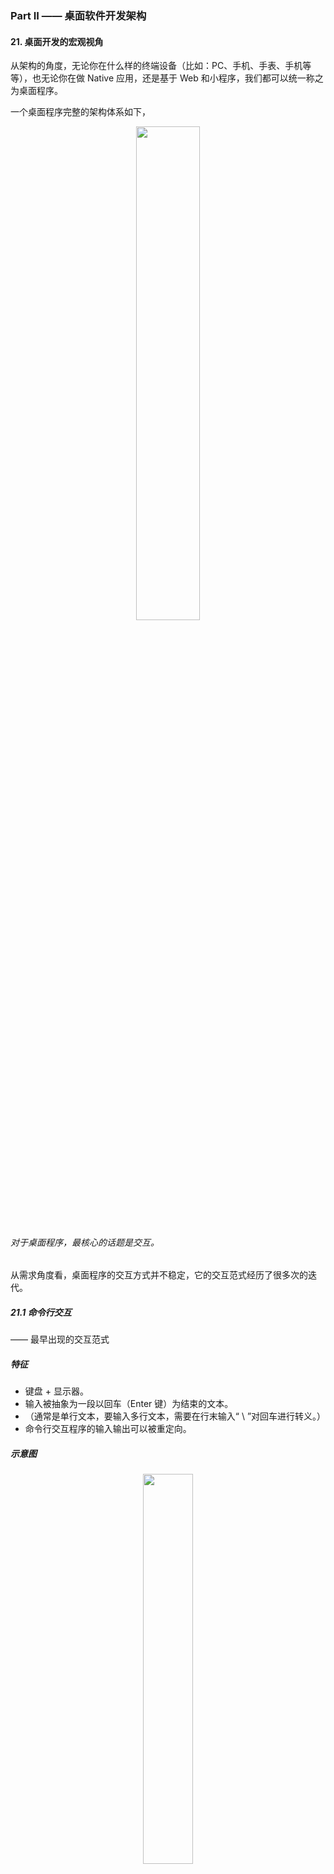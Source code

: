 ### Part II —— 桌面软件开发架构

#### 21. 桌面开发的宏观视角
从架构的角度，无论你在什么样的终端设备（比如：PC、手机、手表、手机等等），也无论你在做 Native 应用，还是基于 Web 和小程序，我们都可以统一称之为桌面程序。

一个桌面程序完整的架构体系如下，
<div align="center"><img src="pics/architecture-of-desktop-application.png" width="45%"></div>

###### 对于桌面程序，最核心的话题是交互。

从需求角度看，桌面程序的交互方式并不稳定，它的交互范式经历了很多次的迭代。

##### 21.1 命令行交互
—— 最早出现的交互范式

##### 特征
* 键盘 + 显示器。
* 输入被抽象为一段以回车（Enter 键）为结束的文本。
* （通常是单行文本，要输入多行文本，需要在行末输入“ \ ”对回车进行转义。）
* 命令行交互程序的输入输出可以被重定向。

##### 示意图
<div align="center"><img src="pics/paradigm-of-command-line-app.png" width="40%"></div>

##### 21.2 字符界面
* 键盘 + 显示器。
* 输入不再是一段文本，而是键盘按键事件（KeyDown 和 KeyUp）。
* 输出也不是一段文本，而是可以修改屏幕任何位置显示的字符。
* （此时，键盘的功用在需求上分化为两个：一是输入文本，二是输入命令。）
* 从输入文本的角度，需要有当前输入的光标（Caret）位置。

##### 示意图
<div align="center"><img src="pics/paradigm-of-character-ui-app.png" width="40%"></div>

上图的 TDI 含义是字符设备接口（Text Device Interface），它指的是一组向屏幕绘制文本的方法集合。 类似这样：
```go
func ClearScreen()
func DrawText(x, y int, text string)
```

##### 21.3 图形界面
—— 一个划时代的变化

##### 特征
* 键盘 + 鼠标 + 显示器 + 音箱。
* 与字符界面时期相比，图形界面时代变化的根源是输出的变化：从字符变成像素。
* 为什么会出现鼠标？ 因为屏幕精度太高，用键盘的方向键改变当前位置既笨拙又不方便。
* 为什么出现音箱？ 原因很平凡，只不过是声音设备演进的自然结果。以前是内置喇叭，现在是外置音箱。
* （与字符界面程序相比，图形界面程序还有一个重大变化：多窗口！！ 窗口（Window），也有人会把它叫视图（View）。）

###### 复杂的窗口会切分出多个逻辑独立的子窗口，以降低单个窗口的程序复杂性。

##### 示意图
<div align="center"><img src="pics/paradigm-of-graphical-ui-app.png" width="40%"></div>

上图的 GDI 含义是图形设备接口（Graphic Device Interface），它指的是一组向指定窗口(不是屏幕)绘制图形的方法集合。绘制的对象包括有几何图形、图像、文本等。

##### 注意
一旦界面涉及复杂的窗口系统，交互变得非常复杂。为了降低编程的负担，窗口系统往往接管了桌面程序的主逻辑，提供了一套基于事件驱动的编程框架，**业务代码由窗口系统提供的界面框架所驱动。**

##### 21.4 移动时代
鼠标交互方式被淘汰，变成了多点触摸。
###### “键盘 + 鼠标 + 显示器” ⇨ 触摸屏

##### 特征
* 触摸屏 + 麦克风 + 内置扬声器。
* 音箱被内置到手机中，变成内置扬声器。这些变化因移动设备便携性的述求引起。
* 从架构的角度，它们并没有引起实质性的变化，只是鼠标事件变成了触摸事件。

##### 智能交互
—— 麦克风让计算机多了一个输入：语音。

三种典型用法：
* 在应用内把语音录下来，直接作为类似照片视频的媒体消息，或者识别为文本去应用（比如语音搜索）。
* 作为语音输入法输入文本。（用法 1 的特例，因为输入法在操作系统中有特殊地位而单独列出。）
* 基于语音助手来交互。（类似 Siri）

##### 语音交互示意图
<div align="center"><img src="pics/paradigm-of-voice-ui-app.jpg" width="40%"></div>

###### 语音交互与图形界面，由于其复杂性，通常其业务代码都由交互系统提供的框架所驱动。

##### 21.5 总结
交互体验越来越自然，但从编程的角度来说，如果没有操作系统支持，实现难度也将越来越高。

同时也说明了一点： 桌面操作系统和服务端操作系统的演进方向非常不一样。 （桌面操作系统的演进方向主要是交互范式的迭代。）

#### 22. 图形界面程序的框架
—— 关注点聚焦于现在仍然占主流地位的图形界面程序。

###### 实现一个图形界面程序，最大的复杂性在于不同操作系统的使用接口完全不同，差异非常巨大。

好在，尽管操作系统的使用接口有异，但基本的大逻辑差不多。

##### 22.1 事件
无论是什么桌面操作系统，每个进程都有一个全局的事件队列（Event Queue）。

###### 当我们在键盘上按了一个键、移动或者点击鼠标、触摸屏幕等等，都会产生一个事件（Event），并由操作系统负责将它扔到进程的事件队列。

大体流程如下，
* 硬件产生了一个硬件中断；
* 操作系统的硬件中断处理程序收到对应事件；
* 确定事件的目标进程；
* 事件被放入目标进程的事件队列。

##### 22.2 窗口与事件响应
一个窗口响应发送给它的事件（Event），修改内部的状态，然后调用 GDI 绘制子系统更新界面显示。

##### 响应事件的常见机制有两种，
* 事件处理类(EventHandler 或叫 Responder)
* 委托(delegate)

（事件处理类）自定义的窗口类会直接或间接从事件处理类继承。 （委托）事件处理不是收到事件的人自己来做，而是把它委托给了别人。

##### 思考： onPaint 或 onDraw
为什么会有这样的事件？ 想象以下场景：两个窗口存在遮挡，当我们移动一个窗口，以前被遮挡的部分现在不再被遮挡。
操作系统并不会帮我们保存被遮挡的窗口内容，而是发送 onPaint 事件给对应的窗口让它重新绘制。

##### 22.3 事件分派 —— 事件是怎么从全局的事件队列（Event Queue）到窗口的?
这就是事件分派（Event Dispatch）过程，它通常由一个事件分派循环（Event Dispatch Loop）来完成。

Windows 平台，类似以下流程，
```go
func RunLoop() {
  for {
    msg, ok := winapi.GetMessage() // 从事件队列中取出一个消息
    if !ok {
      break
    }
    winapi.TranslateMessage(msg)
    winapi.DispatchMessage(msg)
  }
}
```

其中，TranslateMessage 函数可能会比较陌生，它负责的是将键盘按键事件（onKeyDown、onKeyUp）转化为字符事件（onChar）。 敲击到文本输入的转换。

对于嵌套窗口，交互变得更为复杂。此时，事件分派依赖的是**事件处理链（EventHandler Chain）**。
* 首先由焦点窗口响应，再逐层上升，直到最顶层的窗口。

##### 22.4 窗口内容绘制
在收到 onPaint 或 onDraw 消息时，就要绘制窗口内容了，此时需要操作系统的 GDI 子系统。

从大分类来说，首先需要确定绘制的内容是 2D or 3D，
* 对于 2D 内容，操作系统 GDI 子系统往往有较好的支持，但不同平台终究还是会有较大的差异。
* 对于 3D 内容来说，OpenGL 这样的跨平台方案占据了今天的主流市场，而 Vulkan 号称是 NextGL。

###### 对于 GDI 的优化，GDI 优化往往通过硬件加速来完成，真正的关键角色是在硬件厂商这里。

##### 22.5 通用控件
为了进一步简化开发过程，操作系统往往还提供了一些通用的界面元素，通常我们称之为控件 (Control)。

###### 不同操作系统提供的基础控件大同小异。不过一些处理细节上的差异往往会成为跨平台开发的坑。

##### 22.6 总结
图形界面程序的三大块内容：事件、窗口事件响应、窗口内容绘制。 这些机制都是由操作系统提供支持。

###### 我们身处在由操作系统约定的编程框架中，这是桌面编程的特点。
<div align="center"><img src="pics/different-ui-os-subsystem-of-desktop-software.jpg" width="45%"></div>

这还不是全部。要做一个跨平台的桌面应用程序并不容易，我们需要面对的平台太多，
* PC：Windows、MacOS、Linux 等；
* PC 浏览器：Chrome、Safri、Firefox 等；
* 手机 / 平板 / 手表：Android（不同手机厂商也会有细节差异）、iOS 等；
* 小程序：微信、支付宝、快应用等。

怎么安排不同平台的优先级？怎么规划未来版本的迭代计划？选择什么样的跨平台方案？这些问题在业务架构之外，极其考验架构师的决策能力。

#### 23. 桌面程序的架构建议
—— 站在应用架构的角度，聊聊如何设计一个桌面应用程序。

前面的桌面程序框架介绍，都是站在操作系统交互子系统的角度分析。

现在从软件设计模式角度来分析。

##### 23.1 从 MVC 说起
关于桌面程序，听得最多的莫过于 MVC 这个架构范式。 MVC 全称是 “模型 (Model) - 视图 (View) - 控制器 (Controller)”。
<div align="center"><img src="pics/paradigm-of-mvc-pattern.png" width="45%"></div>

* Model 是数据。
* View 是数据的显示结果，同时也接受用户的交互动作，也就是事件。
* **Controller 负责 Process（处理），以 “Model + 由 View 转发的事件” 作为 Input，处理的结果（Output）仍然是 Model，作用是更新 Model 的数据。**
* **注意： Model 的数据更新后，发送 DataChanged 事件，View 会在监听并收到 DataChanged 事件后，更新 View。**

##### 23.2 MVP
对 MVC 模式做些细微的调整，就会产生一些变种。

##### MVP 模式 （Model-View-Presenter）
* Model 的数据更新发出 DataChanged 事件后，由 Controller 负责监听并 Update View。
<div align="center"><img src="pics/paradigm-of-mvp-pattern.png" width="45%"></div>

##### 23.3 思考： 如何判断程序架构是否优良？哪种架构范式比较好？
架构优劣的评判标准。 比较知名且重要的一些基本原则如下：
* 最低耦合原则。 不同子系统（或模块）之间有最少的交互频率，最简洁且自然的接口。
* 单一职责原则。 不要让一个子系统（或模块）干多件事情，也不要让它不干事情。

##### 23.4 深入理解 Model 层的意义
Model 层是承载业务逻辑的 DOM，即 “文档对象模型（Document Object Mode）”。 **直白理解，DOM 是 “面向对象” 意义上的数据。它不只是有数据结构，也有访问接口。**

##### 对于 Model 层，有两种常见的架构误区
* 误区一： 让 Controller 层直接操作数据库，也就是拿数据库的读写接口作为 Model 层的接口。
* 误区二： 用所谓的 ORM 技术来实现 Model 层，让 Controller 直接操作 ORM。

###### Model 层的真正价值所在是： Model 层的使用接口最重要的是要自然体现业务的需求。

##### Why?
* 只有这样（直接自然体现业务的需求），Model 层的边界才是稳定的，才与你基于的技术无关。

(是用了 MySQL，还是用了 NoSQL？是直接裸写 SQL 语句，还是基于 ORM？这都没关系，未来喜欢了还可以改。)

* 从界面编程角度看，Model 层越厚越好。 （逻辑更多向 Model 层倾斜，那么 Controller 层就简洁很多。）

因为，Model 层是和操作系统的界面程序框架最为无关的部分，是最容易测试的部分，也同时是跨平台最容易的部分。

###### 如果用一句话来描述 Model 层的职责，那么应该是 “负责业务需求的内核逻辑” —— “DataCore”。

##### Model 层为何要发出 DataChanged 事件？
这是从 Model 层的独立性考虑。 Model 层作为架构的最底层，它不需要知道其他层的存在。有了 DataChanged 事件，上层就能够感知到 Model 层的变化，从而作出自己的反应。

###### 如果还记得之前反复强调的：稳定点与变化点。显然，DataChanged 事件就是 Model 层面对需求变化点的对策。

##### 23.5 深入理解 View 层的意义
View 层首要的责任，是负责界面呈现。

界面呈现的两个选择，
* 直接调用 GDI 接口自己画。
* 创建子 View 让别人画。

View 层的另一个责任是被自然带来的： 响应用户交互事件的入口。 这是操作系统的界面编程框架决定的。

理想情况下，View 应该把自己所有的事件都委托（delegate）出去，不要自己干。 但是....View 层有以下问题需要考虑：

* View 层不一定会负责生成所有用户看到的 View。

（例如：有的 View 是 Controller 在做某个逻辑的过程中临时生成的，那么这样的 View 就应该是 Controller 的一部分。）

* View 层可能需要非常友好的委托（delegate）机制的的支持。

（例如：一组界面元素的交互事件共同做委托。）

* 负责界面呈现，意味着 View 层和 Model 层的关系非常紧密。

（这可能会导致 Model 层要为 View 层提供一些专享的只读访问接口。需要确保这些访问接口不要扩散使用。）

* 负责界面呈现，看似只是根据数据绘制界面，似乎很简单，但实则不简单。

（例如：有时为了效率，需要做局部更新的优化。）

###### 在局部更新这个优化足够复杂时，我们往往不得不在 Model 和 View 之间，再额外引入一层 ViewModel 层来做这个事情。

ViewModel 层顾名思义，是为 View 的界面呈现而设计的 Model 层，它的数据组织更接近于 View 的表达。
<div align="center"><img src="pics/paradigm-of-model-view-viewmodel.png" width="45%"></div>

##### Model-View-ViewModel 的例子
一个极端但又很典型的例子是 Word。 它是数据流式的文档，但是，界面显示常以页面视图方式，内容是分页显示的。

这种情况下就需要有一个 ViewModel 层是按分页显示的结构来组织数据。 其中负责维持 Model 与 ViewModel 层的数据一致性的模块，我们叫排版引擎。

###### 从理解上来讲，更倾向于认为 ViewModel 是 View 层的一部分，只不过是 View 层太复杂而进行了再次拆分的结果。 而不是单独作为一个模式。

##### 23.6 深入理解 Controller 层的意义
Controller 层是负责用户交互的。 可以有很多个 Controller，分别负责不同的用户交互需...

Controller 层与 Model 和 View 的差异：
* Model 层是一个整体。虽然这一个层会有很多类，但是它们共同构成了一个完整的逻辑：DOM。
* View 层也是一个整体，它是 DOM 的界面呈现，是 DOM 的镜像。
* 负责用户交互的 Controller 层，是被正交分解的，彼此完全没有耦合关系。

一个 Controller 模块，可能包含一些属于自己的辅助 View，也会接受 View 层委托的一些事件，由事件驱动自己。

###### Controller 层最应该思考的问题是代码的内聚性。哪些代码是相关的，是应该放在一起的，需要一一理清。

如果设计恰当，Controller 之间应该是完全无关的。而且要干掉某一个交互特别容易，都不需要删除该 Controller 本身相关的代码，只需要把创建该 Controller 的一行代码注释掉就可以。

##### 23.7 Model - View - Controller 的层次
从分层角度，
* Model 层在最底层；
* View 层在中间，它持有 Model 层的 DOM 指针；
* Controller 层在最上方，它知道 Model 和 View 层，通过 DOM 接口操作 Model 层，但不操作 View 去改变数据，而是监听兴趣事件。

###### 如果 View 层提供了抽象得当的事件绑定接口，将发现，Controller 层大部分的逻辑都与操作系统提供的界面编程框架无关（除了可能的辅助View的需要），是跨平台的。

##### MVC 各个模块是如何串起来的？
应用程序（Application）。 在应用开始的时候，它就把 Model 层、View 层，我们感兴趣的若干 Controller 模块都创建好，建立了彼此的关联。

##### 23.8 桌面应用程序的第二大需求
—— 提供应用程序的二次开发接口（API，全称为 Application Programming Interface）。

###### 提供了 API 的应用程序，意味着它身处一个应用生态之中，可以与其他应用程序完美协作。

##### 通过哪一层提供 API 接口？
倾向于认为最佳的选择是在 ViewModel 层。

#### 24. Web 开发：浏览器、小程序与 PWA
—— 原生应用(Native App)之外

##### 24.1 浏览器
##### 从商业价值的角度看，浏览器带来了三个重大进步，
* **软件服务化。** 产品交付从单机软件转向云服务，同时，社会分工发生巨变，任何一个环节都可能成长出一个超级节点，进而吞噬上下游，让服务链条更短。
* **随时发布。** 人们快速试验自己的想法，不必过度因为顾虑软件质量召回而束手束脚。(服务端可以及时更新与处理，所谓的召回和传统意义已不同。)
* **跨平台。** 浏览器消除了不同操作系统平台的差异性。

##### 从界面开发的角度看，浏览器带来的重大变化，
* **操作系统的窗口系统被颠覆。** 一个网页只是一个窗口，不再有父子窗口。网页中的界面元素都是一个虚拟视图，常规的通用控件(input,image,div等)和自绘窗口(canvas)都一样。
* **窗口的绘制机制变了。** 之前是调用操作系统的 GDI 生成界面，现在换成了 HTML+CSS。
* **语言限制。** 浏览器长期以来只支持 JavaScript 一门语言。
* **B/S 架构。** 无论是 B/S 还是 C/S，本质上还是软件服务化。这对软件架构产生了巨大影响。 （从 server 端看，系统从单用户变成了多用户。从 browser/client 端看，仍然是单用户，但是没有了数据。）

从 MVC 角度分析 HTML+CSS，我们不能把它理解为 View 层，它其实是 ViewModel 层。 View 层由谁干掉了？浏览器。怎么做到局部更新优化的？你不必关心，浏览器已完成支持。
###### 这事的真正价值超过你的想象。它大幅提升了桌面应用开发的效率。

##### 24.2 小程序
小程序引发的思考
<div align="center"><img src="pics/thinking-caused-by-webapp.png" width="35%"></div>

##### 为什么微信小程序必然会成功？
因为，有 7 亿人同时使用的操作系统，很少。小程序变成了一支巨大的新兴力量，成为真正意义上的国产操作系统，对抗着 Android 和 iOS 两大移动操作系统生态。

##### 小程序生态仍然存在的诸多问题
* 最为关键的，是标准不统一。 虽然都叫小程序，但是它们的接口各自都在快速迭代，谈不上让开发者一次开发，到处可用。

##### 小程序和传统的 Web 开发有何不同？
其实有很大不同。小程序更像是 Native 程序在线化。 小程序是一个应用。
* 我们需要提交应用给微信或支付宝，它们掌控着 App 的生杀大权。
* 更牛的是，他们可以下线一个已经有千万甚至上亿级别用户的 App，让他们一无所有。

###### 这个风险如此之高，所有的厂商在拥抱微信的同时，必然时时刻刻想着如何逃离微信。

##### 思考： Facebook 扎克伯格的成功
```
在发布 Libra 的时候，他选择的是让一步，放弃 Control。
让一步，其实就是进一百步。
```

##### 24.3 PWA
—— 移动应用的在线化，Google 也同样在探索。

Google 的移动浏览器方案，叫 PWA，全称 “Progressive Web App”。

PWA 开始于 2015 年，比微信小程序早很多，并得到了苹果和微软的支持。从这个角度来说，PWA 的潜力不容小觑。

##### 怎么理解 PWA？
可以理解为海外版的小程序。

##### PWA 与小程序的差别在哪？
* 关注焦点不同。 PWA 更技术化，精力重心放在如何让 PWA 在断网情况下和本地应用有更一致的体验。小程序关注点在如何撬动这么庞大的用户市场。
* 演进思路不同。 PWA 基本上以兼容并对 Web 进行逐步改造升级为导向。
* PWA 并没有中心化的 AppStore，它更像是一项技术标准。

##### 怎么看待 PWA 的未来？
PWA 相比小程序来说太传统。 小程序符合现代操作系统的 “账号 (Account)- 支付 (Pay)- 应用市场 (AppStore)” 的商业闭环，但是 PWA 并没有账号，也没有支付。
